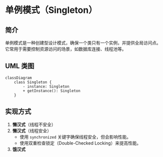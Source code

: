 # 单例模式（Singleton）

## 简介

单例模式是一种创建型设计模式，确保一个类只有一个实例，并提供全局访问点。它常用于需要控制资源访问的场景，如数据库连接、线程池等。

## UML 类图

````mermaid
classDiagram
    class Singleton {
        - instance: Singleton
        + getInstance(): Singleton
    }
````

## 实现方式

1. **懒汉式**（线程不安全）
2. **懒汉式**（线程安全）
   - 使用 `synchronized` 关键字确保线程安全，但会影响性能。
   - 使用双重检查锁定（Double-Checked Locking）来提高性能。
3. **饿汉式**
